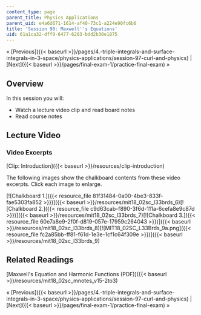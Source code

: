 ```yaml
---
content_type: page
parent_title: Physics Applications
parent_uid: e4a6d671-1614-af40-73c1-a224e90fc6b0
title: 'Session 98: Maxwell''s Equations'
uid: 61a1ca32-dff9-6477-6203-bdd2b30e1875
---
```


« [Previous]({{< baseurl >}}/pages/4.-triple-integrals-and-surface-integrals-in-3-space/physics-applications/session-97-curl-and-physics) | [Next]({{< baseurl >}}/pages/final-exam-1/practice-final-exam) »

Overview
--------

In this session you will:

*   Watch a lecture video clip and read board notes
*   Read course notes

Lecture Video
-------------

### Video Excerpts

[Clip: Introduction]({{< baseurl >}}/resources/clip-introduction)

The following images show the chalkboard contents from these video excerpts. Click each image to enlarge.

[![Chalkboard 1.]({{< resource_file 81f31484-0a00-4be3-833f-fae5303fa852 >}})]({{< baseurl >}}/resources/mit18_02sc_l33brds_6)[![Chalkboard 2.]({{< resource_file c9d63cab-f890-3f6d-111a-6cefa8e9c87d >}})]({{< baseurl >}}/resources/mit18_02sc_l33brds_7)[![Chalkboard 3.]({{< resource_file 60e7a8e9-2f0f-d819-057e-17959c264043 >}})]({{< baseurl >}}/resources/mit18_02sc_l33brds_8)[![MIT18_02SC_L33Brds_9a.png]({{< resource_file fc2a85bb-ff81-f61d-1e3e-1cf1c64f309e >}})]({{< baseurl >}}/resources/mit18_02sc_l33brds_9)

Related Readings
----------------

[Maxwell's Equation and Harmonic Functions (PDF)]({{< baseurl >}}/resources/mit18_02sc_mnotes_v15-2to3)

« [Previous]({{< baseurl >}}/pages/4.-triple-integrals-and-surface-integrals-in-3-space/physics-applications/session-97-curl-and-physics) | [Next]({{< baseurl >}}/pages/final-exam-1/practice-final-exam) »
